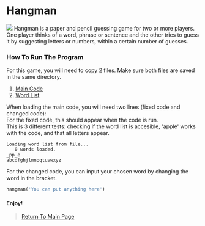 # Hangman
<img src="https://store-images.s-microsoft.com/image/apps.23216.9007199266246289.99eca207-26e7-4c4a-b02f-3ea96d21b37b.f89edb6e-7a3c-44a8-9e93-aac220a9051f?mode=scale&q=90&h=400&w=800&background=%23288C67">
Hangman is a paper and pencil guessing game for two or more players. One player thinks of a word, phrase or sentence and the other tries to guess it by suggesting letters or numbers, within a certain number of guesses.<br>

### How To Run The Program
For this game, you will need to copy 2 files. Make sure both files are saved in the same directory.<br>
   1. <a href="https://github.com/Theresiap/Personal-Project/blob/master/Hangman/Hangman-Game.md">Main Code</a>
   2. <a href="https://github.com/Theresiap/Personal-Project/blob/master/Hangman/words.txt">Word List</a>

When loading the main code, you will need two lines (fixed code and changed code): <br>
For the fixed code, this should appear when the code is run. <br>
This is 3 different tests: checking if the word list is accesible, 'apple' works with the code, and that all letters appear.
```
Loading word list from file...
   0 words loaded.
_pp_e
abcdfghjlmnoqtuvwxyz
```
For the changed code, you can input your chosen word by changing the word in the bracket.
```python
hangman('You can put anything here')
```
#### Enjoy!
>  <a href="https://theresiap.github.io/Personal-Project/">Return To Main Page</a>
